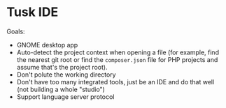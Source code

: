 # Tusk IDE

Goals:
* GNOME desktop app
* Auto-detect the project context when opening a file (for example, find the nearest git root or find the `composer.json` file for PHP projects and assume that's the project root).
* Don't polute the working directory
* Don't have too many integrated tools, just be an IDE and do that well (not building a whole "studio")
* Support language server protocol
